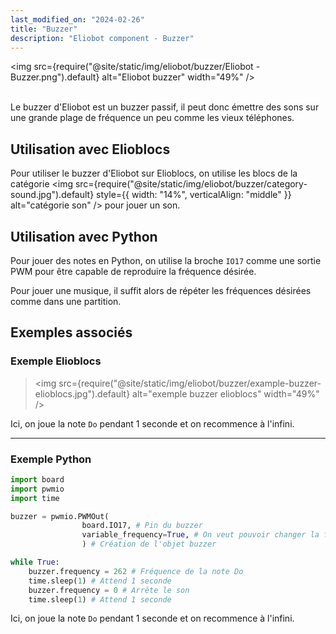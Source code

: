 ```yaml
---
last_modified_on: "2024-02-26"
title: "Buzzer"
description: "Eliobot component - Buzzer"
---
```



<img src={require("@site/static/img/eliobot/buzzer/Eliobot - Buzzer.png").default} alt="Eliobot buzzer" width="49%" />

<br/>Le buzzer d'Eliobot est un buzzer passif, il peut donc émettre des sons sur une grande plage de fréquence un peu comme les vieux téléphones.

## Utilisation avec Elioblocs

Pour utiliser le buzzer d'Eliobot sur Elioblocs, on utilise les blocs de la catégorie <img src={require("@site/static/img/eliobot/buzzer/category-sound.jpg").default} style={{ width: "14%", verticalAlign: "middle" }} alt="catégorie son" /> pour jouer un son.

## Utilisation avec Python

Pour jouer des notes en Python, on utilise la broche `IO17` comme une sortie PWM pour être capable de reproduire la fréquence désirée.

Pour jouer une musique, il suffit alors de répéter les fréquences désirées comme dans une partition.

## Exemples associés

### Exemple Elioblocs

>
> <img src={require("@site/static/img/eliobot/buzzer/example-buzzer-elioblocs.jpg").default} alt="exemple buzzer elioblocs" width="49%" />
>   

Ici, on joue la note `Do` pendant 1 seconde et on recommence à l'infini.

---

### Exemple Python

```python
import board
import pwmio
import time

buzzer = pwmio.PWMOut(
                board.IO17, # Pin du buzzer
                variable_frequency=True, # On veut pouvoir changer la fréquence
                ) # Création de l'objet buzzer

while True:
    buzzer.frequency = 262 # Fréquence de la note Do
    time.sleep(1) # Attend 1 seconde
    buzzer.frequency = 0 # Arrête le son
    time.sleep(1) # Attend 1 seconde
```

Ici, on joue la note `Do` pendant 1 seconde et on recommence à l'infini.
